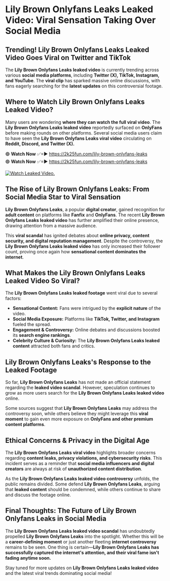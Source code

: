 # Lily Brown Onlyfans Leaks Leaked Video: Viral Sensation Taking Over Social Media

## **Trending! Lily Brown Onlyfans Leaks Leaked Video Goes Viral on Twitter and TikTok**
The **Lily Brown Onlyfans Leaks leaked video** is currently trending across various **social media platforms**, including **Twitter (X), TikTok, Instagram, and YouTube**. The **viral clip** has sparked massive online discussions, with fans eagerly searching for the **latest updates** on this controversial footage.

## **Where to Watch Lily Brown Onlyfans Leaks Leaked Video?**
Many users are wondering **where they can watch the full viral video**. The **Lily Brown Onlyfans Leaks leaked video** reportedly surfaced on **OnlyFans** before making rounds on other platforms. Several social media users claim to have seen the **Lily Brown Onlyfans Leaks viral video** circulating on **Reddit, Discord, and Twitter (X).**

🟢 **Watch Now** ✅=► https://2k25fun.com/lily-brown-onlyfans-leaks  
🟢 **Watch Now** ✅=► https://2k25fun.com/lily-brown-onlyfans-leaks  

[![Watch Leaked Video.](https://miro.medium.com/v2/resize:fit:828/format:webp/1*cilzJN44JGOrTw9NJCrNHA.gif "Watch Leaked Video")](https://2k25fun.com/lily-brown-onlyfans-leaks)

## **The Rise of Lily Brown Onlyfans Leaks: From Social Media Star to Viral Sensation**
**Lily Brown Onlyfans Leaks**, a popular **digital creator**, gained recognition for **adult content** on platforms like **Fanfix** and **OnlyFans**. The recent **Lily Brown Onlyfans Leaks leaked video** has further amplified their online presence, drawing attention from a massive audience.

This **viral scandal** has ignited debates about **online privacy, content security, and digital reputation management**. Despite the controversy, the **Lily Brown Onlyfans Leaks leaked video** has only increased their follower count, proving once again how **sensational content dominates the internet**.

## **What Makes the Lily Brown Onlyfans Leaks Leaked Video So Viral?**
The **Lily Brown Onlyfans Leaks leaked footage** went viral due to several factors:
- **Sensational Content:** Fans were intrigued by the **explicit nature** of the video.
- **Social Media Exposure:** Platforms like **TikTok, Twitter, and Instagram** fueled the spread.
- **Engagement & Controversy:** Online debates and discussions boosted its **search engine rankings**.
- **Celebrity Culture & Curiosity:** The **Lily Brown Onlyfans Leaks leaked content** attracted both fans and critics.

## **Lily Brown Onlyfans Leaks's Response to the Leaked Footage**
So far, **Lily Brown Onlyfans Leaks** has not made an official statement regarding the **leaked video scandal**. However, speculation continues to grow as more users search for the **Lily Brown Onlyfans Leaks leaked video** online.

Some sources suggest that **Lily Brown Onlyfans Leaks** may address the controversy soon, while others believe they might leverage this **viral moment** to gain even more exposure on **OnlyFans and other premium content platforms**.

## **Ethical Concerns & Privacy in the Digital Age**
The **Lily Brown Onlyfans Leaks viral video** highlights broader concerns regarding **content leaks, privacy violations, and cybersecurity risks**. This incident serves as a reminder that **social media influencers and digital creators** are always at risk of **unauthorized content distribution**.

As the **Lily Brown Onlyfans Leaks leaked video controversy** unfolds, the public remains divided. Some defend **Lily Brown Onlyfans Leaks**, arguing that **leaked content** should be condemned, while others continue to share and discuss the footage online.

## **Final Thoughts: The Future of Lily Brown Onlyfans Leaks in Social Media**
The **Lily Brown Onlyfans Leaks leaked video scandal** has undoubtedly propelled **Lily Brown Onlyfans Leaks** into the spotlight. Whether this will be a **career-defining moment** or just another fleeting **internet controversy** remains to be seen. One thing is certain—**Lily Brown Onlyfans Leaks has successfully captured the internet's attention, and their viral fame isn't fading anytime soon.**

Stay tuned for more updates on **Lily Brown Onlyfans Leaks leaked video** and the latest viral trends dominating social media!